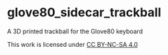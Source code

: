 # glove80_sidecar_trackball
A 3D printed trackball for the Glove80 keyboard

This work is licensed under [CC BY-NC-SA 4.0](https://creativecommons.org/licenses/by-nc-sa/4.0/)